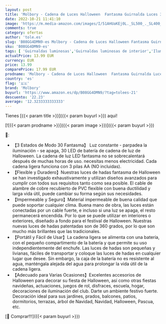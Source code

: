 ```yaml
---
layout: post
title: 'Molbory - Cadena de Luces Halloween  Fantasma Guirnalda Luces 30 LED  Luces de hadas de Pilas  Impermeable Luces de Fantasma para Halloween  Navidad  Acción de Gracias  Decoración de Interiores y Exteriores'
date: 2022-10-21 11:41:10
image: 'https://m.media-amazon.com/images/I/51AHUaKEj0L._SL500_._SL400_.jpg'
comments: true
category: ofertas
author: 'tole.es'
slug: 'B08GG4DMN9-es Molbory - Cadena de Luces Halloween Fantasma Guirnalda...'
sku: 'B08GG4DMN9-es'
tags: [ 'Guirnaldas luminosas','Guirnaldas luminosas de interior','Iluminación','molbory','navidad','🇪🇸', ]
actualPrice: 13.99 EUR
currency: EUR
price: 13.99
comparePrice: 17.99 EUR
prodname: 'Molbory - Cadena de Luces Halloween  Fantasma Guirnalda Luces 30 LED  Luces de hadas de Pilas  Impermeable Luces de Fantasma para Halloween  Navidad  Acción de Gracias  Decoración de Interiores y Exteriores'
country: 'es'
flag: '🇪🇸'
brand: 'Molbory'
buyurl: 'https://www.amazon.es/dp/B08GG4DMN9/?tag=tolees-21'
descuento: '22.23'
average: '12.3233333333333'
---
```


Tienes [{{< param title >}}]({{< param buyurl >}}) aqui!

[![{{< param prodname >}}]({{< param image >}})]({{< param buyurl >}})

🔎:

- 【3 Estados de Modo 30 Fantasma】 Luz constante - parpadea la iluminación - se apaga, 30 LED de batería de cadena de luz de Halloween. La cadena de luz LED fantasma no se sobrecalentará después de muchas horas de uso. necesitas menos electricidad. Cada cadena ligera funciona con 3 pilas AA (NO incluidas).
- 【Flexible y Duradero】Nuestras luces de hadas fantasma de Halloween se han investigado exhaustivamente y utilizan diseños avanzados para cumplir con todos sus requisitos tanto como sea posible. El cable de alambre de cobre recubierto de PVC flexible con buena ductilidad y larga vida útil, puede cambiar su forma según sus necesidades.
- 【Impermeable y Seguro】Material impermeable de buena calidad que puede soportar cualquier clima. Buena mano de obra, las luces están conectadas por un cable fuerte, e incluso si una luz se apaga, el resto permanecerá encendida. Por lo que se puede utilizar en interiores o exteriores, diseñado a fondo para el festival de Halloween. Nuestras nuevas luces de hadas patentadas son de 360 ​​grados, por lo que son mucho más brillantes que las tradicionales.
- 【Portátil y Fácil de Usar】La cadena ligera se alimenta con una batería, con el pequeño compartimento de la batería y que permite su uso independientemente del enchufe. Las luces de hadas son pequeñas y livianas, fáciles de transportar y coloque las luces de hadas en cualquier lugar que desee. Sin embargo, la caja de la batería no es resistente al agua, manténgala alejada del agua para prolongar la vida útil de la cadena ligera.
- 【Adecuado para Varias Ocasiones】Excelentes accesorios de Halloween para decorar su fiesta de Halloween, así como otras fiestas navideñas, actuaciones, juegos de rol, disfraces, escuela, hogar, decoraciones de iluminación del club. Darte un ambiente festivo fuerte. Decoración ideal para sus jardines, prados, balcones, patios, dormitorios, terrazas, árbol de Navidad, Navidad, Halloween, Pascua, etc.

[🛒 Comprar!!!]({{< param buyurl >}})
